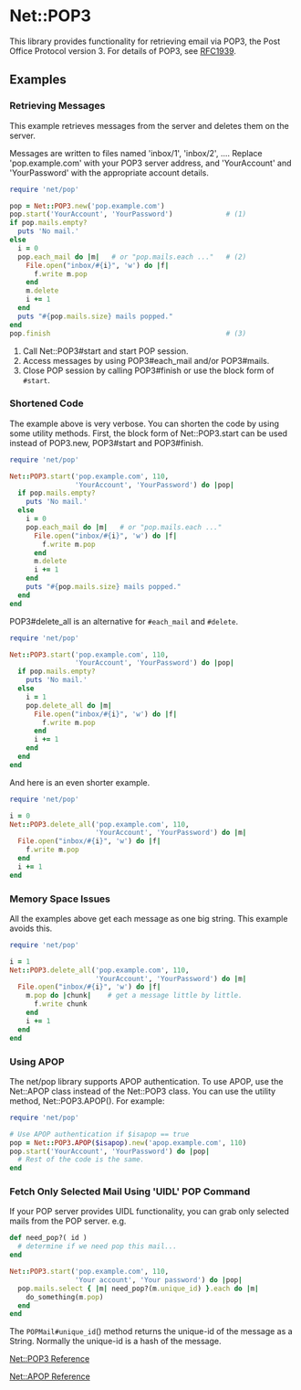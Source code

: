 # Net::POP3

This library provides functionality for retrieving email via POP3, the
Post Office Protocol version 3. For details of POP3, see
[RFC1939](http://www.ietf.org/rfc/rfc1939.txt).

## Examples

### Retrieving Messages

This example retrieves messages from the server and deletes them on the
server.

Messages are written to files named 'inbox/1', 'inbox/2', .... Replace
'pop.example.com' with your POP3 server address, and 'YourAccount' and
'YourPassword' with the appropriate account details.


```ruby
require 'net/pop'

pop = Net::POP3.new('pop.example.com')
pop.start('YourAccount', 'YourPassword')             # (1)
if pop.mails.empty?
  puts 'No mail.'
else
  i = 0
  pop.each_mail do |m|   # or "pop.mails.each ..."   # (2)
    File.open("inbox/#{i}", 'w') do |f|
      f.write m.pop
    end
    m.delete
    i += 1
  end
  puts "#{pop.mails.size} mails popped."
end
pop.finish                                           # (3)
```

1.  Call Net::POP3#start and start POP session.
2.  Access messages by using POP3#each\_mail and/or POP3#mails.
3.  Close POP session by calling POP3#finish or use the block form of
    `#start`.

### Shortened Code

The example above is very verbose. You can shorten the code by using
some utility methods. First, the block form of Net::POP3.start can be
used instead of POP3.new, POP3#start and POP3#finish.


```ruby
require 'net/pop'

Net::POP3.start('pop.example.com', 110,
                'YourAccount', 'YourPassword') do |pop|
  if pop.mails.empty?
    puts 'No mail.'
  else
    i = 0
    pop.each_mail do |m|   # or "pop.mails.each ..."
      File.open("inbox/#{i}", 'w') do |f|
        f.write m.pop
      end
      m.delete
      i += 1
    end
    puts "#{pop.mails.size} mails popped."
  end
end
```

POP3#delete\_all is an alternative for `#each_mail` and `#delete`.


```ruby
require 'net/pop'

Net::POP3.start('pop.example.com', 110,
                'YourAccount', 'YourPassword') do |pop|
  if pop.mails.empty?
    puts 'No mail.'
  else
    i = 1
    pop.delete_all do |m|
      File.open("inbox/#{i}", 'w') do |f|
        f.write m.pop
      end
      i += 1
    end
  end
end
```

And here is an even shorter example.


```ruby
require 'net/pop'

i = 0
Net::POP3.delete_all('pop.example.com', 110,
                     'YourAccount', 'YourPassword') do |m|
  File.open("inbox/#{i}", 'w') do |f|
    f.write m.pop
  end
  i += 1
end
```

### Memory Space Issues

All the examples above get each message as one big string. This example
avoids this.


```ruby
require 'net/pop'

i = 1
Net::POP3.delete_all('pop.example.com', 110,
                     'YourAccount', 'YourPassword') do |m|
  File.open("inbox/#{i}", 'w') do |f|
    m.pop do |chunk|    # get a message little by little.
      f.write chunk
    end
    i += 1
  end
end
```

### Using APOP

The net/pop library supports APOP authentication. To use APOP, use the
Net::APOP class instead of the Net::POP3 class. You can use the utility
method, Net::POP3.APOP(). For example:


```ruby
require 'net/pop'

# Use APOP authentication if $isapop == true
pop = Net::POP3.APOP($isapop).new('apop.example.com', 110)
pop.start('YourAccount', 'YourPassword') do |pop|
  # Rest of the code is the same.
end
```

### Fetch Only Selected Mail Using 'UIDL' POP Command

If your POP server provides UIDL functionality, you can grab only
selected mails from the POP server. e.g.


```ruby
def need_pop?( id )
  # determine if we need pop this mail...
end

Net::POP3.start('pop.example.com', 110,
                'Your account', 'Your password') do |pop|
  pop.mails.select { |m| need_pop?(m.unique_id) }.each do |m|
    do_something(m.pop)
  end
end
```

The `POPMail#unique_id`() method returns the unique-id of the message as
a String. Normally the unique-id is a hash of the message.

[Net::POP3
Reference](https://ruby-doc.org/stdlib-2.5.0/libdoc/net/pop/rdoc/Net::POP3.html)



[Net::APOP
Reference](https://ruby-doc.org/stdlib-2.5.0/libdoc/net/pop/rdoc/Net::APOP.html)

